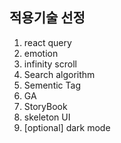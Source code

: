 ## 적용기술 선정

1. react query
2. emotion
3. infinity scroll
4. Search algorithm
5. Sementic Tag
6. GA
7. StoryBook
8. skeleton UI
9. [optional] dark mode
